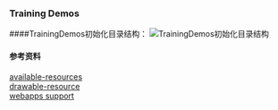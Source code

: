 ### Training Demos

####TrainingDemos初始化目录结构：
![TrainingDemos初始化目录结构](http://upload-images.jianshu.io/upload_images/6322932-70a43dede1226b4f.png?imageMogr2/auto-orient/strip%7CimageView2/2/w/1240)

#### 参考资料    

[available-resources]   
[drawable-resource]   
[webapps support]

[drawable-resource]:https://developer.android.com/guide/topics/resources/drawable-resource.html
[available-resources]:https://developer.android.com/guide/topics/resources/available-resources.html
[webapps support]:https://developer.android.com/guide/webapps/index.html